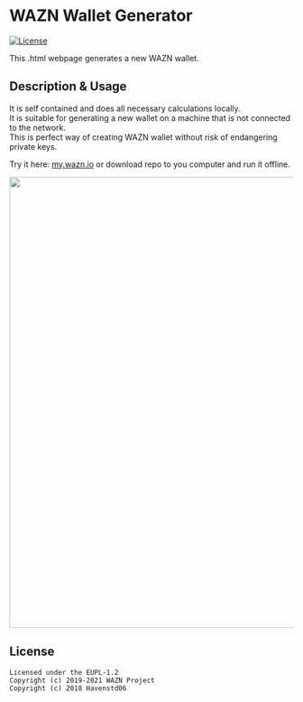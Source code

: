 WAZN Wallet Generator
======================

[![License](https://img.shields.io/badge/license-EUPL--1.2-red)](https://opensource.org/licenses/EUPL-1.2)

This .html webpage generates a new WAZN wallet.

## Description & Usage

It is self contained and does all necessary calculations locally.  
It is suitable for generating a new wallet on a machine that is not connected to the network.  
This is perfect way of creating WAZN wallet without risk of endangering private keys.

Try it here: [my.wazn.io](https://my.wazn.io) or download repo to you computer and run it offline.

<img src="https://my.wazn.io/assets/img/waznpaper.png" width="800" >

## License
```
Licensed under the EUPL-1.2
Copyright (c) 2019-2021 WAZN Project
Copyright (c) 2018 Havenstd06
```
